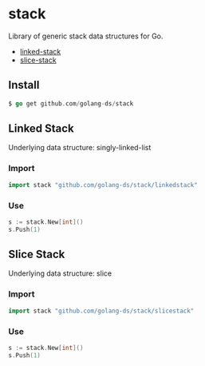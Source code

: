 # stack

Library of generic stack data structures for Go.

* [linked-stack](./linkedstack/)
* [slice-stack](./slicestack/)

## Install

```Go
$ go get github.com/golang-ds/stack
```

## Linked Stack

Underlying data structure: singly-linked-list

### Import

```Go
import stack "github.com/golang-ds/stack/linkedstack"
```

### Use

```Go
s := stack.New[int]()
s.Push(1)
```

## Slice Stack

Underlying data structure: slice

### Import

```Go
import stack "github.com/golang-ds/stack/slicestack"
```

### Use

```Go
s := stack.New[int]()
s.Push(1)
```